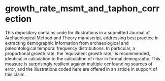 growth_rate_msmt_and_taphon_correction
======================================

This depository contains code for illustrations in a submitted Journal of Archaeological Method and Theory manuscript, addressing best practice in extracting demographic information from archaeological and paleontological temporal frequency distributions. In particular, a proportional growth rate, the 'equivalent growth rate,' is recommended, identical in calculation to the calculation of r-bar in formal demography. This measure is surprisingly resilient against multiple ocnfounding sources of error, and the illustrations coded here are offered in an article in support of this claim.
